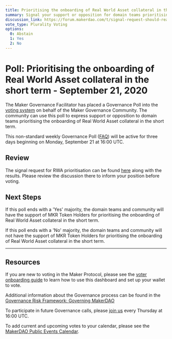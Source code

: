 ```yaml
---
title: Prioritising the onboarding of Real World Asset collateral in the short term - September 21, 2020
summary: Signal your support or opposition for domain teams prioritising the onboarding of Real World Asset collateral in the short term.
discussion_link: https://forum.makerdao.com/t/signal-request-should-real-world-asset-collateral-onboarding-be-prioritised-in-the-short-term/4075
vote_type: Plurality Voting
options:
  0: Abstain
  1: Yes
  2: No
---
```


# Poll: Prioritising the onboarding of Real World Asset collateral in the short term - September 21, 2020

The Maker Governance Facilitator has placed a Governance Poll into the [voting system](https://vote.makerdao.com/polling) on behalf of the Maker Governance Community. The community can use this poll to express support or opposition to domain teams prioritising the onboarding of Real World Asset collateral in the short term.

This non-standard weekly Governance Poll ([FAQ](https://community-development.makerdao.com/governance/governance#is-there-more-than-one-type-of-vote)) will be active for three days beginning on Monday, September 21 at 16:00 UTC.

## Review

The signal request for RWA prioritisation can be found [here](https://forum.makerdao.com/t/signal-request-should-real-world-asset-collateral-onboarding-be-prioritised-in-the-short-term/4075) along with the results. Please review the discussion there to inform your position before voting.

## Next Steps

If this poll ends with a 'Yes' majority, the domain teams and community will have the support of MKR Token Holders for prioritising the onboarding of Real World Asset collateral in the short term.

If this poll ends with a 'No' majority, the domain teams and community will not have the support of MKR Token Holders for prioritising the onboarding of Real World Asset collateral in the short term.

---

## Resources

If you are new to voting in the Maker Protocol, please see the [voter onboarding guide](https://community-development.makerdao.com/onboarding/voter-onboarding) to learn how to use this dashboard and set up your wallet to vote.

Additional information about the Governance process can be found in the [Governance Risk Framework: Governing MakerDAO](https://community-development.makerdao.com/governance/governance-risk-framework)

To participate in future Governance calls, please [join us](https://community-development.makerdao.com/governance/governance-and-risk-meetings) every Thursday at 16:00 UTC.

To add current and upcoming votes to your calendar, please see the [MakerDAO Public Events Calendar](https://calendar.google.com/calendar/embed?src=makerdao.com_3efhm2ghipksegl009ktniomdk%40group.calendar.google.com&ctz=America%2FLos_Angeles).
